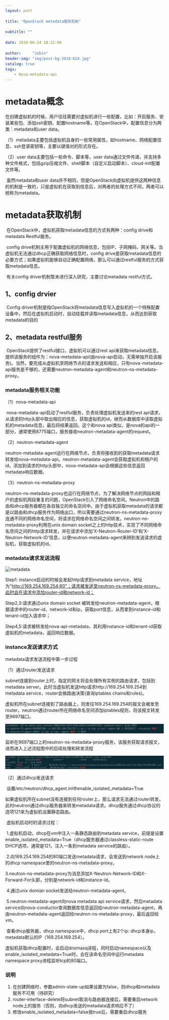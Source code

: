 ```yaml
---
layout: post

title: "OpenStack metadata服务机制"

subtitle: ""

date: 2018-06-24 18:22:00

author:     "Jobin"
header-img: "img/post-bg-2018-624.jpg"
catalog: true
tags:
    - Nova-metadata-api
---
```


# metadata概念

​	在创建虚拟机的时候，用户往往需要对虚拟机进行一些配置，比如：开启服务、安装某些包、添加ssh密钥、配置hostname等。在OpenStack中，配置信息分为两类：metadata和user data。

（1）metadata主要包括虚拟机自身的一些常用属性，如hostname、网络配置信息、ssh登录密钥等，主要以键值对的形式存在。

（2）user data主要包括一些命令、脚本等，user data通过文件传递，并支持多种文件格式，包括gzip压缩文件、shell脚本（自定义启动脚本）、cloud-init配置文件等。

​	虽然metadata和user data并不相同，但是OpenStack向虚拟机提供这两种信息的机制是一致的，只是虚拟机在获取到信息后，对两者的处理方式不同，两者可以统称为metadata。

# metadata获取机制

​	在OpenStack中，虚拟机获取metadata信息的方式有两种：config drive和metadata Restful服务。

​	config drive机制主用于配置虚拟机的网络信息，包括IP、子网掩码、网关等。当虚拟机无法通过dhcp正确获取网络信息时，config drive是获取metadata信息的必要方式；如果虚拟机能够自动正确配置网络，那么可以通过restful服务的方式获取metadata信息。

​	有关config driver机制暂未进行深入研究，主要讨论metadata restful方式。

## 1、config drvier

​	Config driver机制是指OpenStack将metadata信息写入虚拟机的一个特殊配置设备中，然后在虚拟机启动时，自动挂载并读取metadata信息，从而达到获取metadata的目的

## 2、metadata restful服务

​	OpenStack提供了restful接口，虚拟机可以通过rest api来获取metadata信息。提供该服务的组件为：nova-metadata-api(由nova-api启动，无需单独开启该服务)。当然，要完成从虚拟机至网络节点的请求发送和相应，只有nova-metadata-api服务是不够的，还需要neutron-metadata-agent和neutron-ns-metadata-proxy。

### metadata服务相关功能

（1）nova-metadata-api

​	nova-metadata-api启动了restful服务，负责处理虚拟机发送来的rest api请求，从请求的http头部中取出相应的信息，获取虚拟机的id，继而从数据库中读取虚拟机的metadata信息，最后将结果返回。这个和nova api类似，是nova的api的一部分，通常使用8775端口，服务接收neutron-metadata-agent的request。

（2）neutron-metadata-agent

​	neutron-metadata-agent运行在网络节点，负责将接收到的获取metadata请求转发给nova-metadata-api。neutron-metadata-agent会获取虚拟机和租户的id，添加到请求的http头部中，nova-metadata-api会根据这些信息返回metadata响应数据。

（3）neutron-ns-metadata-proxy

​	neutron-ns-metadata-proxy也运行在网络节点，为了解决网络节点的网段和租户的虚拟机网段重复的问题，OpenStack引入了网络命名空间。Neutron中的路由和dhcp服务器都在各自独立的命名空间中。由于虚拟机获取metadata的请求都是以路由和dhcp服务作为网络出口，所以需要通过neutron-ns-metadata-proxy连通不同的网络命名空间，将请求在网络命名空间之间转发。neutron-ns-metadata-proxy利用在unix domain socket之上的http技术，实现了不同网络命名空间之间的http请求转发，并在请求中添加‘X-Neutron-Router-ID’和‘X-Neutron-Network-ID’信息，以便neutron-metadata-agent来辨别发送请求的虚拟机，获取虚拟机的id。

### metadata请求发送流程

![metadata]([helloworldjhb.github.io](https://github.com/helloworldjhb/helloworldjhb.github.io)/[img](https://github.com/helloworldjhb/helloworldjhb.github.io/tree/master/img)/[nova-api-metadata](https://github.com/helloworldjhb/helloworldjhb.github.io/tree/master/img/nova-api-metadata)/**metadata.png**)

Step1: instance启动的时候会发起http请求到metadata service，地址为"http://169.254.169.254:80"；请求被发送至neutron-ns-metadata-proxy，此时会在请求中添加router-id和network-id；

Step2,3:请求通过unix domain socket 被转发给neutron-metadata-agent，根据请求中的router-id、network-id和ip，获取port信息，从而拿到instance-id和tenant-id加入请求中；

Step4,5:请求被转发给nova-api-metadata，其利用instance-id和tenant-id获取虚拟机的metadata，返回响应数据。

### instance发送请求方式

metadata请求发送流程中第一步过程

（1）通过router发送请求

​	subnet连接到router上时，指定的网关将会处理所有实例的路由请求，包括到metadata server。此时当虚拟机发送http请求http://169.254.169.254到metadata service，router会做路由决策(查询iptables chains和rules)。

​	虚拟机所在subnet连接到了路由器上，则发往169.254.169.254的报文会被发至router，neutron通过router所在网络命名空间添加iptables规则，将该报文转发至9697端口。

![img1](https://github.com/helloworldjhb/helloworldjhb.github.io/blob/master/img/nova-api-metadata/img1.png)

​	监听在9697端口上的neutron-ns-metadata-proxy服务，该服务获取请求报文，进而进入上述流程图中的后续处理和转发流程

![img2](https://github.com/helloworldjhb/helloworldjhb.github.io/blob/master/img/nova-api-metadata/img2.png)

（2）通过dhcp发送请求

​	设置/etc/neutron/dhcp_agent.ini中enable_isolated_metadata=True

​	如果虚拟机所在subnet没有连接到任何router上，那么请求无法通过router转发，此时neutron通过dhcp服务器来转发metadata请求。dhcp服务通过dhcp协议的选项121来为虚拟机设置静态路由。

​	虚拟机启动时的请求过程：

​	1.虚拟机启动，dhcp在vm中注入一条静态路由到metadata service，前提是设置enable_isolated_metadata=True（dhcp服务器通过classless-static-route DHCP选项，通常是121，注入一条到metadata service的路由）。

​	2.向169.254.169.254的80端口发送metadata请求，会发送到network node上的dhcp namespace里的neutron-ns-metadata-proxy。

​	3.neutron-ns-metadata-proxy为消息添加X-Neutron-Network-ID和X-Forward-For头部，分别是network-id和instance-id。

​	4.通过unix domian socket发送给neutron-metadata-agent。

​	5.neutron-metadata-agent向nova metadata api service请求，然后metadata service向nova-conductor查询数据库信息返回给neutron-metadata-agent，再由neutron-metadata-agent返回给neutron-ns-metadata-proxy，最后返回给vm。

​	查看dhcp服务器，dhcp namespace中，dhcp port上有2个ip: dhcp本身ip，metadata默认的IP（169.254.169.254）。

​	虚拟机获取dhcp配置时，会启动dnsmasq进程，同时启动namespace以及enable_isolated_metadata=True时，会在该命名空间中运行metadata namespace proxy进程监听tcp的80端口。

### 说明

1. 在创建网络时，参数admin-state-up如果设置为false，则dhcp和metadata服务不可用（待研究）
2. router-interface-delete将subnet取消与路由器连接后，需要重启network node上的服务（否则，向dhcp发送的metadata请求响应不了）
3. 修改enable_isolated_metadata=false我true后，需要重启dhcp服务









